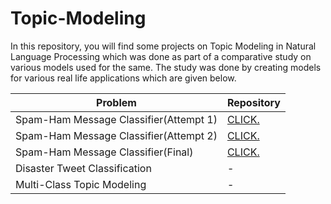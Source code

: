 # Topic-Modeling

In this repository, you will find some projects on Topic Modeling in Natural Language Processing which was done as part of a comparative study on various models used for the same. The study was done by creating models for various real life applications which are given below. 


| Problem                         | Repository |
| ------------------------------- | - |
| Spam-Ham Message Classifier(Attempt 1) | [CLICK.](https://github.com/Nikitha-Rajendran/spam-ham-message-classifier-1)  |
| Spam-Ham Message Classifier(Attempt 2) | [CLICK.](https://github.com/Nikitha-Rajendran/spam-ham-2) |
| Spam-Ham Message Classifier(Final) | [CLICK.](https://github.com/Nikitha-Rajendran/spam-ham-final)       |
| Disaster Tweet Classification | - |
| Multi-Class Topic Modeling | - |
